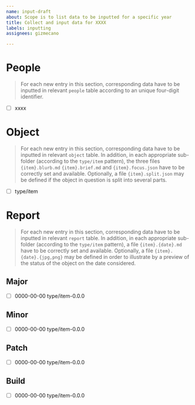 ```yaml
---
name: input-draft
about: Scope is to list data to be inputted for a specific year
title: Collect and input data for XXXX
labels: inputting
assignees: gizmecano

---
```


# People

> For each new entry in this section, corresponding data have to be inputted in relevant `people` table according to an unique four-digit identifier.

  - [ ] xxxx

# Object

> For each new entry in this section, corresponding data have to be inputted in relevant `object` table. In addition, in each appropriate sub-folder (according to the `type/item` pattern), the three files `{item}.blurb.md` `{item}.brief.md` and `{item}.focus.json` have to be correctly set and available. Optionally, a file `{item}.split.json` may be defined if the object in question is split into several parts.

  - [ ] type/item

# Report

> For each new entry in this section, corresponding data have to be inputted in relevant `report` table. In addition, in each appropriate sub-folder (according to the `type/item` pattern), a file `{item}.{date}.md` have to be correctly set and available. Optionally, a file `{item}.{date}.{jpg,png}` may be defined in order to illustrate by a preview of the status of the object on the date considered.


## Major

  - [ ] 0000-00-00 type/item-0.0.0

## Minor

  - [ ] 0000-00-00 type/item-0.0.0

## Patch

  - [ ] 0000-00-00 type/item-0.0.0

## Build

  - [ ] 0000-00-00 type/item-0.0.0
